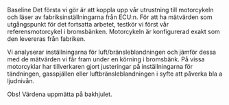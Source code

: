 Baseline 
Det första vi gör är att koppla upp vår utrustning till motorcykeln och läser av fabriksinställningarna från ECU:n. För att ha mätvärden som utgångspunkt för det fortsatta arbetet, testkör vi först vår referensmotorcykel i bromsbänken. Motorcykeln är konfigurerad exakt som den levereras från fabriken.

Vi analyserar inställningarna för luft/bränsleblandningen och jämför dessa med de mätvärden vi får fram under en körning i bromsbänk. På vissa motorcyklar har tillverkaren gjort justeringar på inställningarna för tändningen, gasspjällen eller luftbränsleblandningen i syfte att påverka bla a ljudnivån. 

Obs! Värdena uppmätta på bakhjulet.
